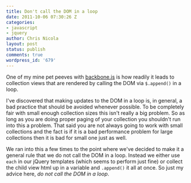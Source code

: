 ```yaml
---
title: Don't call the DOM in a loop
date: 2011-10-06 07:30:26 Z
categories:
- javascript
- jquery
author: Chris Nicola
layout: post
status: publish
comments: true
wordpress_id: '679'
---
```


One of my mine pet peeves with [backbone.js][1] is how readily it leads to
collection views that are rendered by calling the DOM via `$.append()` in a
loop. 

I've discovered that making updates to the DOM in a loop is, in general,
a bad practice that should be avoided whenever possible. To be completely fair
with small enough collection sizes this isn't really a big problem. So as long
as you are doing proper paging of your collection you shouldn't run into this a
problem. That said you are not always going to work with small collections and
the fact is if it is a bad performance problem for large collections then it is
bad for small one just as well. 

We ran into this a few times to the point where we've decided to make it a
general rule that we do not call the DOM in a loop. Instead we either use
`each` in our jQuery templates (which seems to perform just fine) or
collect the child view html up in a variable and `.append()` it all at once. So
just my advice here, _do not call the DOM in a loop_.  

   [1]: http://documentcloud.github.com/backbone/

